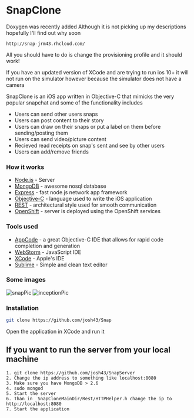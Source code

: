 # SnapClone

Doxygen was recently added 
Although it is not picking up my descriptions hopefully I'll find out why soon


```
http://snap-jrm43.rhcloud.com/
```

All you should have to do is change the provisioning profile and it should work!

If you have an updated version of XCode and are trying to run ios 10+ it will not run on the simulator however because the simulator does not have a camera 

SnapClone is an iOS app written in Objective-C that mimicks the very popular snapchat
and some of the functionality includes

  - Users can send other users snaps
  - Users can post content to their story
  - Users can draw on their snaps or put a label on them before sending/posting them
  - Users can send video/picture content
  - Recieved read receipts on snap's sent and see by other users
  - Users can add/remove friends





### How it works

* [Node.js] - Server
* [MongoDB] - awesome nosql database
* [Express] - fast node.js network app framework 
* [Objective-C] - language used to write the iOS application
* [REST] - architectural style used for smooth communication
* [OpenShift] - server is deployed using the OpenShift services

### Tools used

* [AppCode] - a great Objective-C IDE that allows for rapid code completion and generation
* [WebStorm] - JavaScript IDE
* [XCode] - Apple's IDE
* [Sublime] - Simple and clean text editor

### Some images

![snapPic](http://snap-jrm43.rhcloud.com/Screen%20Shot%202016-09-22%20at%2011.21.01%20PM.png)
![inceptionPic](http://snap-jrm43.rhcloud.com/Screen%20Shot%202016-09-22%20at%2011.24.27%20PM.png)

### Installation

```sh
git clone https://github.com/josh43/Snap
```
Open the application in XCode and run it
## If you want to run the server from your local machine

    1. git clone https://github.com/josh43/SnapServer
    2. Change the ip address to something like localhost:8080
    3. Make sure you have MongoDB > 2.6
    4. sudo mongod
    5. Start the server
    6. Than in  SnapCloneMainDir/Rest/HTTPHelper.h change the ip to http://localhost:8080
    7. Start the application





   
   [node.js]: <http://nodejs.org>
   [express]: <http://expressjs.com>
   [OpenShift]: <https://www.openshift.com/>
   [Objective-C]: <https://en.wikipedia.org/wiki/Objective-C>
   [AppCode]: <https://www.jetbrains.com/objc/>
   [WebStorm]: <https://www.jetbrains.com/webstorm/>
   [REST]: <https://en.wikipedia.org/wiki/Representational_state_transfer>
   [XCode]: <https://developer.apple.com/xcode/>
   [Sublime]: <https://www.sublimetext.com/>
   [MongoDB]: <https://www.mongodb.com/>
   

